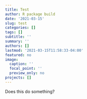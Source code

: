 ```yaml
---
title: Test
author: R package build
date: '2021-03-15'
slug: test
categories: []
tags: []
subtitle: ''
summary: ''
authors: []
lastmod: '2021-03-15T11:58:33-04:00'
featured: no
image:
  caption: ''
  focal_point: ''
  preview_only: no
projects: []
---
```


Does this do something?
